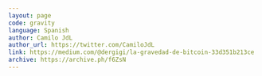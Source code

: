```yaml
---
layout: page
code: gravity
language: Spanish
author: Camilo JdL
author_url: https://twitter.com/CamiloJdL
link: https://medium.com/@dergigi/la-gravedad-de-bitcoin-33d351b213ce
archive: https://archive.ph/f6ZsN
---
```

